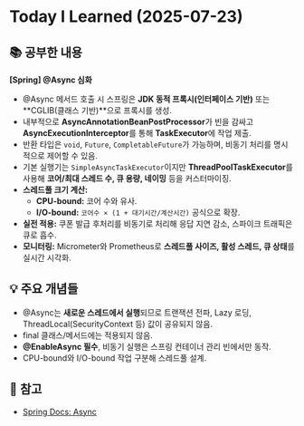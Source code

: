 # Today I Learned (2025-07-23)

## 📚 공부한 내용
**[Spring] @Async 심화**
- @Async 메서드 호출 시 스프링은 **JDK 동적 프록시(인터페이스 기반)** 또는 **CGLIB(클래스 기반)**으로 프록시를 생성.
- 내부적으로 **AsyncAnnotationBeanPostProcessor**가 빈을 감싸고 **AsyncExecutionInterceptor**를 통해 **TaskExecutor**에 작업 제출.
- 반환 타입은 `void`, `Future`, `CompletableFuture`가 가능하며, 비동기 처리를 명시적으로 제어할 수 있음.
- 기본 실행기는 `SimpleAsyncTaskExecutor`이지만 **ThreadPoolTaskExecutor**를 사용해 **코어/최대 스레드 수, 큐 용량, 네이밍** 등을 커스터마이징.
- **스레드풀 크기 계산:**
  - **CPU-bound:** 코어 수와 유사.
  - **I/O-bound:** `코어수 × (1 + 대기시간/계산시간)` 공식으로 확장.
- **실전 적용:** 쿠폰 발급 후처리를 비동기로 처리해 응답 지연 감소, 스파이크 트래픽은 큐로 흡수.
- **모니터링:** Micrometer와 Prometheus로 **스레드풀 사이즈, 활성 스레드, 큐 상태**를 실시간 시각화.

## 💡 주요 개념들
- @Async는 **새로운 스레드에서 실행**되므로 트랜잭션 전파, Lazy 로딩, ThreadLocal(SecurityContext 등) 값이 공유되지 않음.
- final 클래스/메서드에는 적용되지 않음.
- **@EnableAsync 필수**, 비동기 실행은 스프링 컨테이너 관리 빈에서만 동작.
- CPU-bound와 I/O-bound 작업 구분해 스레드풀 설계.

## 🔗 참고
- [Spring Docs: Async](https://docs.spring.io/spring-framework/reference/integration/scheduling/async.html)

